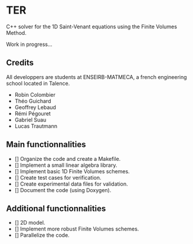 # TER

C++ solver for the 1D Saint-Venant equations using the Finite Volumes Method.

Work in progress...

## Credits

All developpers are students at ENSEIRB-MATMECA, a french engineering school located in Talence.

* Robin Colombier
* Théo Guichard
* Geoffrey Lebaud
* Rémi Pégouret
* Gabriel Suau
* Lucas Trautmann

## Main functionnalities
- [] Organize the code and create a Makefile.
- [] Implement a small linear algebra library.
- [] Implement basic 1D Finite Volumes schemes.
- [] Create test cases for verification.
- [] Create experimental data files for validation.
- [] Document the code (using Doxygen).

## Additional functionnalities
- [] 2D model.
- [] Implement more robust Finite Volumes schemes.
- [] Parallelize the code.
